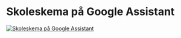# Skoleskema på Google Assistant

[![Skoleskema på Google Assistant](https://yt-embed.herokuapp.com/embed?v=tJLz6i3Vd38)](https://www.youtube.com/watch?v=tJLz6i3Vd38)
